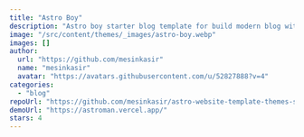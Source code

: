 ```yaml
---
title: "Astro Boy"
description: "Astro boy starter blog template for build modern blog with astro build. Features: simple blog, auto SEO from astro, cover image blog, post article, markdown support."
image: "/src/content/themes/_images/astro-boy.webp"
images: []
author:
  url: "https://github.com/mesinkasir"
  name: "mesinkasir"
  avatar: "https://avatars.githubusercontent.com/u/52827888?v=4"
categories:
  - "blog"
repoUrl: "https://github.com/mesinkasir/astro-website-template-themes-source-code-download"
demoUrl: "https://astroman.vercel.app/"
stars: 4
---
```

